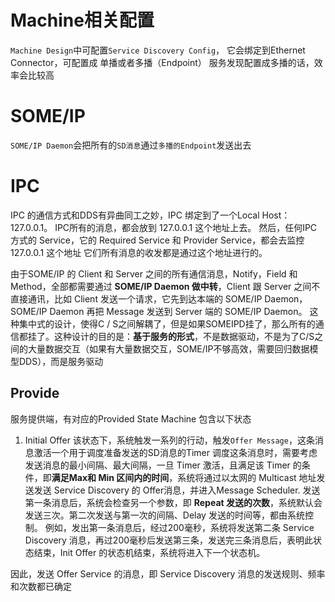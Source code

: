# Machine相关配置
`Machine Design`中可配置`Service Discovery Config`，
它会绑定到Ethernet Connector，可配置成 单播或者多播（Endpoint）
服务发现配置成多播的话，效率会比较高

# SOME/IP
`SOME/IP Daemon`会把所有的`SD消息`通过`多播的Endpoint`发送出去


# IPC
IPC 的通信方式和DDS有异曲同工之妙，IPC 绑定到了一个Local Host：127.0.0.1。
IPC所有的消息，都会放到 127.0.0.1 这个地址上去。
然后，任何IPC方式的 Service，它的 Required Service 和 Provider Service，都会去监控127.0.0.1 这个地址
它们所有消息的收发都是通过这个地址进行的。

由于SOME/IP 的 Client 和 Server 之间的所有通信消息，Notify，Field 和 Method，全部都需要通过 **SOME/IP Daemon 做中转**，Client 跟 Server 之间不直接通讯，比如 Client 发送一个请求，它先到达本端的 SOME/IP Daemon，SOME/IP Daemon 再把 Message 发送到 Server 端的 SOME/IP Daemon。
这种集中式的设计，使得C / S之间解耦了，但是如果SOMEIPD挂了，那么所有的通信都挂了。这种设计的目的是：**基于服务的形式**，不是数据驱动，不是为了C/S之间的大量数据交互（如果有大量数据交互，SOME/IP不够高效，需要回归数据模型DDS），而是服务驱动

## Provide
服务提供端，有对应的Provided State Machine
包含以下状态
1. Initial Offer
    该状态下，系统触发一系列的行动，触发`Offer Message`，这条消息激活一个用于调度准备发送的SD消息的Timer
调度这条消息时，需要考虑发送消息的最小间隔、最大间隔，一旦 Timer 激活，且满足该 Timer 的条件，即**满足Max和 Min 区间内的时间**，系统将通过以太网的 Multicast 地址发送发送 Service Discovery 的 Offer消息，并进入Message Scheduler.
发送第一条消息后，系统会检查另一个参数，即 **Repeat 发送的次数**，系统默认会发送三次。第二次发送与第一次的间隔、Delay 发送的时间等，都由系统控制。
例如，发出第一条消息后，经过200毫秒，系统将发送第二条 Service Discovery 消息，再过200毫秒后发送第三条，发送完三条消息后，表明此状态结束，Init Offer 的状态机结束，系统将进入下一个状态机。

因此，发送 Offer Service 的消息，即 Service Discovery 消息的发送规则、频率和次数都已确定





